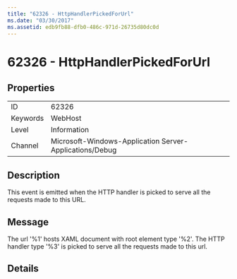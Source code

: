 ```yaml
---
title: "62326 - HttpHandlerPickedForUrl"
ms.date: "03/30/2017"
ms.assetid: edb9fb88-dfb0-486c-971d-26735d80dc0d
---
```

# 62326 - HttpHandlerPickedForUrl

## Properties  
  
|||  
|-|-|  
|ID|62326|  
|Keywords|WebHost|  
|Level|Information|  
|Channel|Microsoft-Windows-Application Server-Applications/Debug|  
  
## Description  

 This event is emitted when the HTTP handler is picked to serve all the requests made to this URL.  
  
## Message  

 The url '%1' hosts XAML document with root element type '%2'. The HTTP handler type '%3' is picked to serve all the requests made to this url.  
  
## Details
